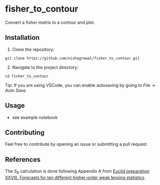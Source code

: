 # fisher_to_contour
Convert a fisher matrix to a contour and plot.


## Installation

1. Clone the repository: 
```
git clone https://github.com/nishagrewal/fisher_to_contour.git
```

2. Navigate to the project directory: 
```
cd fisher_to_contour
```

Tip: If you are using VSCode, you can enable autosaving by going to *File* -> *Auto Save*.


## Usage

- see example notebook


## Contributing

Feel free to contribute by opening an issue or submitting a pull request.


## References

The $S_8$ calculation is done following Appendix A from [Euclid preparation XXVIII. Forecasts for ten different higher-order weak lensing statistics](https://www.aanda.org/articles/aa/full_html/2023/07/aa46017-23/aa46017-23.html#R20).
